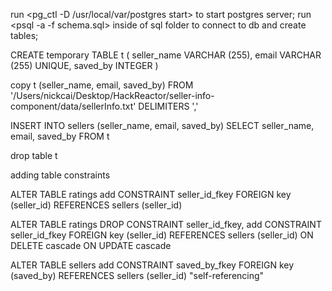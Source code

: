run <pg_ctl -D /usr/local/var/postgres start> to start postgres server;
run <psql -a -f schema.sql> inside of sql folder to connect to db and create tables;

CREATE temporary TABLE t (
    seller_name VARCHAR (255),
    email VARCHAR (255) UNIQUE,
    saved_by INTEGER
)

copy t (seller_name, email, saved_by) FROM '/Users/nickcai/Desktop/HackReactor/seller-info-component/data/sellerInfo.txt' DELIMITERS ','

INSERT INTO sellers (seller_name, email, saved_by) 
SELECT seller_name, email, saved_by
FROM t

drop table t

adding table constraints

ALTER TABLE ratings add CONSTRAINT seller_id_fkey FOREIGN key (seller_id) REFERENCES sellers (seller_id)

ALTER TABLE ratings DROP CONSTRAINT seller_id_fkey, add CONSTRAINT seller_id_fkey FOREIGN key (seller_id) REFERENCES sellers (seller_id) ON DELETE cascade ON UPDATE cascade

ALTER TABLE sellers add CONSTRAINT saved_by_fkey FOREIGN key (saved_by) REFERENCES sellers (seller_id) "self-referencing"